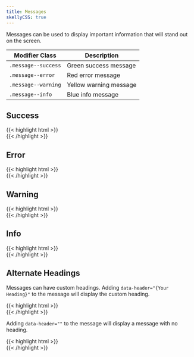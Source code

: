 ```yaml
---
title: Messages
skellyCSS: true
---
```


Messages can be used to display important information that will stand out on the screen.

<table class="table mb-4">
  <thead>
    <tr>
      <th>Modifier Class</th>
      <th>Description</th>
    </tr>
  </thead>
  <tbody>
    <tr>
      <td data-label="Modifier Class"><code>.message--success</code></td>
      <td data-label="Description">Green success message</td>
    </tr>
    <tr>
      <td data-label="Modifier Class"><code>.message--error</code></td>
      <td data-label="Description">Red error message</td>
    </tr>
    <tr>
      <td data-label="Modifier Class"><code>.message--warning</code></td>
      <td data-label="Description">Yellow warning message</td>
    </tr>
    <tr>
      <td data-label="Modifier Class"><code>.message--info</code></td>
      <td data-label="Description">Blue info message</td>
    </tr>
  </tbody>
</table>


## Success

<div class="message message--success">
  <p class="skeleton" data-lines="2"></p>
</div>
<div class="mt-3 mb-4">
{{< highlight html >}}
<div class="message message--success">
  <!-- Success message goes here! -->
</div>
{{< /highlight >}}
</div>


## Error

<div class="message message--error">
  <p class="skeleton" data-lines="2"></p>
</div>
<div class="mt-3 mb-4">
{{< highlight html >}}
<div class="message message--error">
  <!-- Error message goes here! -->
</div>
{{< /highlight >}}
</div>


## Warning

<div class="message message--warning">
  <p class="skeleton" data-lines="2"></p>
</div>
<div class="mt-3 mb-4">
{{< highlight html >}}
<div class="message message--warning">
  <!-- Warning message goes here! -->
</div>
{{< /highlight >}}
</div>


## Info

<div class="message message--info">
  <p class="skeleton" data-lines="2"></p>
</div>
<div class="mt-3 mb-4">
{{< highlight html >}}
<div class="message message--info">
  <!-- Info message goes here! -->
</div>
{{< /highlight >}}
</div>


## Alternate Headings

Messages can have custom headings. Adding `data-header="{Your Heading}"` to the message will display the custom heading. 

<div class="message message--success" data-header="Alternate heading based on data-header">
  <p class="skeleton" data-lines="2"></p>
</div>
<div class="mt-3 mb-4">
{{< highlight html >}}
<div class="message message--success" data-header="Alternate heading based on data-header">
  <!-- Message content goes here! -->
</div>
{{< /highlight >}}
</div>

Adding `data-header=""` to the message will display a message with no heading.

<div class="message message--success" data-header="">
  <p class="skeleton" data-lines="2"></p>
</div>
<div class="mt-3 mb-4">
{{< highlight html >}}
<div class="message message--success" data-header="">
  <!-- Message content goes here! -->
</div>
{{< /highlight >}}
</div>